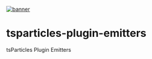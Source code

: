 [![banner](https://particles.js.org/images/banner2.png)](https://particles.js.org)

# tsparticles-plugin-emitters

tsParticles Plugin Emitters
